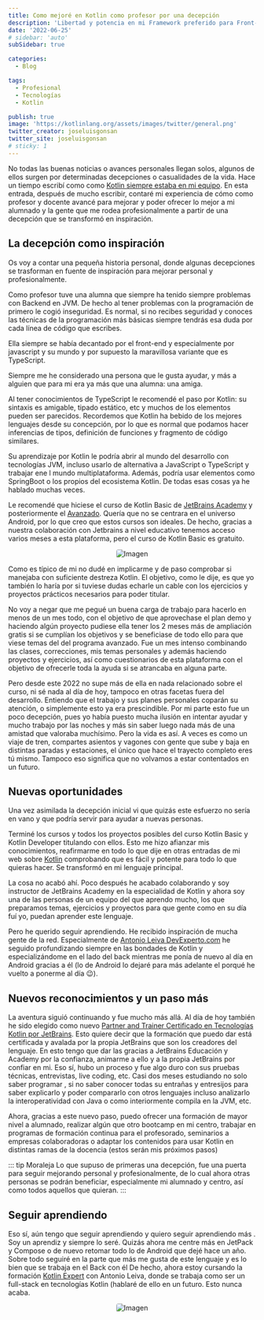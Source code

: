 ```yaml
---
title: Como mejoré en Kotlin como profesor por una decepción
description: 'Libertad y potencia en mi Framework preferido para Front-end'
date: '2022-06-25'
# sidebar: 'auto'
subSidebar: true

categories:
  - Blog

tags:
  - Profesional
  - Tecnologías
  - Kotlin

publish: true
image: 'https://kotlinlang.org/assets/images/twitter/general.png'
twitter_creator: joseluisgonsan
twitter_site: joseluisgonsan
# sticky: 1
---
```

No todas las buenas noticias o avances personales llegan solos, algunos de ellos surgen por determinadas decepciones o casualidades de la vida. Hace un tiempo escribí como  como [Kotlin siempre estaba en mi equipo](../2021/2021-11-28-kotlin-en-mi-equipo.md). En esta entrada, después de mucho escribir, contaré mi experiencia de cómo como profesor y docente avancé para mejorar y poder ofrecer lo mejor a mi alumnado y la gente que me rodea profesionalmente a partir de una decepción que se transformó en inspiración.


<!-- more -->

## La decepción como inspiración
Os voy a contar una pequeña historia personal, donde algunas decepciones se trasforman en fuente de inspiración para mejorar personal y profesionalmente.

Como profesor tuve una alumna que siempre ha tenido siempre problemas con Backend en JVM. De hecho al tener problemas con la programación de primero le cogió inseguridad. Es normal, si no recibes seguridad y conoces las técnicas de la programación más básicas siempre tendrás esa duda por cada línea de código que escribes.

Ella siempre se había decantado por el front-end y especialmente por javascript y su mundo y por supuesto la maravillosa variante que es TypeScript. 

Siempre me he considerado una persona que le gusta ayudar, y más a alguien que para mi era ya más que una alumna: una amiga.

Al tener conocimientos de TypeScript le recomendé el paso por Kotlin: su sintaxis es amigable, tipado estático, etc y muchos de los elementos pueden ser parecidos. Recordemos que Kotlin ha bebido de los mejores lenguajes desde su concepción, por lo que es normal que podamos hacer inferencias de tipos, definición de funciones y fragmento de código similares. 

Su aprendizaje por Kotlin le podría abrir al mundo del desarrollo con tecnologías JVM, incluso usarlo de alternativa a JavaScript o TypeScript y trabajar ene l mundo multiplataforma. Además, podría usar elementos como SpringBoot o los propios del ecosistema Kotlin. De todas esas cosas ya he hablado muchas veces.

Le recomendé que hiciese el curso de Kotlin Basic de [JetBrains Academy](https://hyperskill.org/tracks/18) y posteriormente el [Avanzado](https://hyperskill.org/tracks/3). Quería que no se centrara en el universo Android, por lo que creo que estos cursos son ideales. De hecho, gracias a nuestra colaboración con Jetbrains a nivel educativo tenemos acceso varios meses a esta plataforma, pero el curso de Kotlin Basic es gratuito.

<p style="text-align:center;">
<img loading="lazy" style="border-radius: 0.25rem;"
  src="https://blog.jetbrains.com/wp-content/uploads/2021/08/Twitter_post_1200x675.png"
  alt="Imagen">
</p>

Como es típico de mi no dudé en implicarme y de paso comprobar si manejaba con suficiente destreza Kotlin. El objetivo, como le dije, es que yo también lo haría por si tuviese dudas echarle un cable con los ejercicios y proyectos prácticos necesarios para poder titular.

No voy a negar que me pegué un buena carga de trabajo para hacerlo en menos de un mes todo, con el objetivo de que aprovechase el plan demo y haciendo algún proyecto pudiese ella tener los 2 meses más de ampliación gratis si se cumplían los objetivos y se beneficiase de todo ello para que viese temas del del programa avanzado. Fue un mes intenso combinando las clases, correcciones, mis temas personales y además haciendo proyectos y ejercicios, así como cuestionarios de esta plataforma con el objetivo de ofrecerle toda la ayuda si se atrancaba en alguna parte.

Pero desde este 2022 no supe más de ella en nada relacionado sobre el curso, ni sé nada al día de hoy, tampoco en otras facetas fuera del desarrollo. Entiendo que el trabajo y sus planes personales coparán su atención, o simplemente esto ya era prescindible. Por mi parte esto fue un poco decepción, pues yo había puesto mucha ilusión en intentar ayudar y mucho trabajo por las noches y más sin saber luego nada más de una amistad que valoraba muchísimo. Pero la vida es así. A veces es como un viaje de tren, compartes asientos y vagones con gente que sube y baja en distintas paradas y estaciones, el único que hace el trayecto completo eres tú mismo. Tampoco eso significa que no volvamos a estar contentados en un futuro.

## Nuevas oportunidades
Una vez asimilada la decepción inicial vi que quizás este esfuerzo no sería en vano y que podría servir para ayudar a nuevas personas. 

Terminé los cursos y todos los proyectos posibles del curso Kotlin Basic y Kotlin Developer titulando con ellos. Esto me hizo afianzar mis conocimientos, reafirmarme en todo lo que dije en otras entradas de mi web sobre [Kotlin](../2021/2021-11-28-kotlin-en-mi-equipo.md) comprobando que es fácil y potente para todo lo que quieras hacer. Se transformó en mi lenguaje principal.

La cosa no acabó ahí. Poco después he acabado colaborando y soy instructor de JetBrains Academy en la especialidad de Kotlin y ahora soy una de las personas de un equipo del que aprendo mucho, los que preparamos temas, ejercicios y proyectos para que gente como en su día fuí yo, puedan aprender este lenguaje.

Pero he querido seguir aprendiendo. He recibido inspiración de mucha gente de la red. Especialmente de [Antonio Leiva DevExperto.com](https://devexperto.com/) he seguido profundizando siempre en las bondades de Kotlin y especializándome en el lado del back mientras me ponía de nuevo al día en Android gracias a él (lo de Android lo dejaré para más adelante el porqué he vuelto a ponerme al día 😉).

## Nuevos reconocimientos y un paso más
La aventura siguió continuando y fue mucho más allá. Al día de hoy también he sido elegido como nuevo [Partner and Trainer Certificado en Tecnologías Kotlin por JetBrains](https://www.jetbrains.com/es-es/company/partners/kotlin/). Esto quiere decir que la formación que puedo dar está certificada y avalada por la propia JetBrains que son los creadores del lenguaje. En esto tengo que dar las gracias a JetBrains Educación y Academy por la confianza, animarme a ello y a la propia JetBrains por confiar en mi. Eso sí, hubo un proceso y fue algo duro con sus pruebas técnicas, entrevistas, live coding, etc. Casi dos meses estudiando no solo saber programar <span class="iconify" data-icon="logos:kotlin"></span>, si no saber conocer todas su entrañas y entresijos para saber explicarlo y poder compararlo con otros lenguajes incluso analizarlo la interoperatividad con Java o como interiormente compila en la JVM, etc. 

Ahora, gracias a este nuevo paso, puedo ofrecer una formación de mayor nivel a alumnado, realizar algún que otro bootcamp en mi centro, trabajar en programas de formación continua para el profesorado, seminarios a empresas colaboradoras o adaptar los contenidos para usar Kotlin en distintas ramas de la docencia (estos serán mis próximos pasos)

::: tip  <i class="iconfont reco-github"></i> Moraleja
Lo que supuso de primeras una decepción, fue una puerta para seguir mejorando personal y profesionalmente, de lo cual ahora otras personas se podrán beneficiar, especialmente mi alumnado y centro, así como todos aquellos que quieran.
:::

## Seguir aprendiendo

Eso sí, aún tengo que seguir aprendiendo y quiero seguir aprendiendo más <span class="iconify" data-icon="logos:kotlin"></span>. Soy un aprendiz y siempre lo seré. Quizás ahora me centre más en JetPack y Compose o de nuevo retomar todo lo de Android que dejé hace un año. Sobre todo seguiré en la parte que más me gusta de este lenguaje y es lo bien que se trabaja en el Back con él 
De hecho, ahora estoy cursando la formación [Kotlin Expert](https://kotlinexpert.com/) con Antonio Leiva, donde se trabaja como ser un full-stack en tecnologías Kotlin (hablaré de ello en un futuro. Esto nunca acaba.

<p style="text-align:center;">
<img loading="lazy" style="border-radius: 0.25rem;"
  src="https://upload.wikimedia.org/wikipedia/commons/thumb/0/09/Kotlin_Mascot_3D_no._5.png/838px-Kotlin_Mascot_3D_no._5.png"
  alt="Imagen">
</p>
